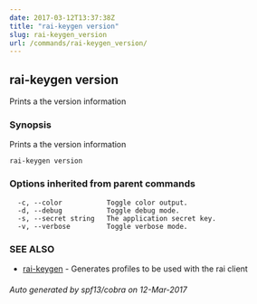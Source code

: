 ```yaml
---
date: 2017-03-12T13:37:38Z
title: "rai-keygen version"
slug: rai-keygen_version
url: /commands/rai-keygen_version/
---
```

## rai-keygen version

Prints a the version information

### Synopsis


Prints a the version information

```
rai-keygen version
```

### Options inherited from parent commands

```
  -c, --color           Toggle color output.
  -d, --debug           Toggle debug mode.
  -s, --secret string   The application secret key.
  -v, --verbose         Toggle verbose mode.
```

### SEE ALSO
* [rai-keygen](/commands/rai-keygen/)	 - Generates profiles to be used with the rai client

###### Auto generated by spf13/cobra on 12-Mar-2017
